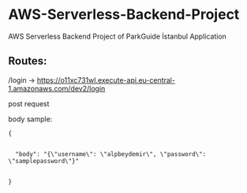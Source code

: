 # AWS-Serverless-Backend-Project
AWS Serverless Backend Project of ParkGuide İstanbul Application

## Routes: 


/login   ->   https://o11xc731wl.execute-api.eu-central-1.amazonaws.com/dev2/login  


post request


body sample:

```
{


  "body": "{\"username\": \"alpbeydemir\", \"password\": \"samplepassword\"}"


}
```

